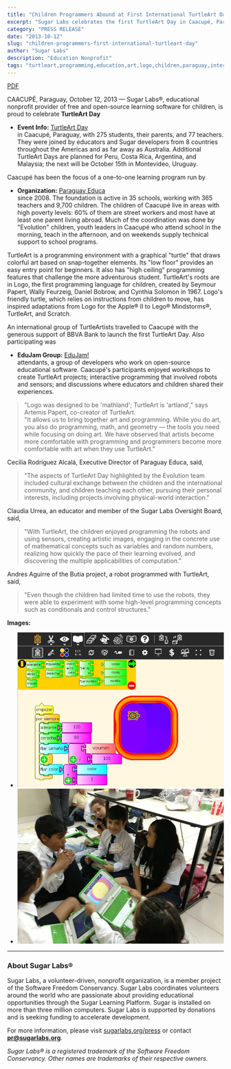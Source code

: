 ```yaml
---
title: "Children Programmers Abound at First International TurtleArt Day"
excerpt: "Sugar Labs celebrates the first TurtleArt Day in Caacupé, Paraguay, with 275 students and 77 teachers exploring creative programming through the TurtleArt environment."
category: "PRESS RELEASE"
date: "2013-10-12"
slug: "children-programmers-first-international-turtleart-day"
author: "Sugar Labs"
description: "Education Nonprofit"
tags: "turtleart,programming,education,art,logo,children,paraguay,international-day"
---
```

<!-- markdownlint-disable -->

[PDF](/assets/post-assets/press/SugarLabsPR-en.20131015.pdf)

CAACUPÉ, Paraguay, October 12, 2013 — Sugar Labs®, educational nonprofit provider of free and open-source learning software for children, is proud to celebrate **TurtleArt Day**  
- **Event Info:** [TurtleArt Day](http://turtleartday.org)  
in Caacupé, Paraguay, with 275 students, their parents, and 77 teachers. They were joined by educators and Sugar developers from 8 countries throughout the Americas and as far away as Australia. Additional TurtleArt Days are planned for Peru, Costa Rica, Argentina, and Malaysia; the next will be October 15th in Montevideo, Uruguay.

Caacupé has been the focus of a one-to-one learning program run by  
- **Organization:** [Paraguay Educa](http://www.paraguayeduca.org)  
since 2008. The foundation is active in 35 schools, working with 365 teachers and 9,700 children. The children of Caacupé live in areas with high poverty levels: 60% of them are street workers and most have at least one parent living abroad. Much of the coordination was done by "Evolution" children, youth leaders in Caacupé who attend school in the morning, teach in the afternoon, and on weekends supply technical support to school programs.

TurtleArt is a programming environment with a graphical "turtle" that draws colorful art based on snap-together elements. Its "low floor" provides an easy entry point for beginners. It also has "high ceiling" programming features that challenge the more adventurous student. TurtleArt's roots are in Logo, the first programming language for children, created by Seymour Papert, Wally Feurzeig, Daniel Bobrow, and Cynthia Solomon in 1967. Logo's friendly turtle, which relies on instructions from children to move, has inspired adaptations from Logo for the Apple® II to Lego® Mindstorms®, TurtleArt, and Scratch.

An international group of TurtleArtists travelled to Caacupé with the generous support of BBVA Bank to launch the first TurtleArt Day. Also participating was  
- **EduJam Group:** [EduJam!](http://ceibaljam.org)  
attendants, a group of developers who work on open-source educational software. Caacupé's participants enjoyed workshops to create TurtleArt projects; interactive programming that involved robots and sensors; and discussions where educators and children shared their experiences.

> "Logo was designed to be 'mathland'; TurtleArt is 'artland'," says Artemis Papert, co-creator of TurtleArt.  
> "It allows us to bring together art and programming. While you do art, you also do programming, math, and geometry — the tools you need while focusing on doing art. We have observed that artists become more comfortable with programming and programmers become more comfortable with art when they use TurtleArt."

Cecilia Rodríguez Alcalá, Executive Director of Paraguay Educa, said,  
> "The aspects of TurtleArt Day highlighted by the Evolution team included cultural exchange between the children and the international community, and children teaching each other, pursuing their personal interests, including projects involving physical-world interaction."

Claudia Urrea, an educator and member of the Sugar Labs Oversight Board, said,  
> "With TurtleArt, the children enjoyed programming the robots and using sensors, creating artistic images, engaging in the concrete use of mathematical concepts such as variables and random numbers, realizing how quickly the pace of their learning evolved, and discovering the multiple applicabilities of computation."

Andres Aguirre of the Butia project, a robot programmed with TurtleArt, said,  
> "Even though the children had limited time to use the robots, they were able to experiment with some high-level programming concepts such as conditionals and control structures."

**Images:**  
- ![caacupe-turtleartday-captura-pantalla.webp](/assets/post-assets/press/caacupe-turtleartday-captura-pantalla.webp)  
- ![caacupe-turtleartday.webp](/assets/post-assets/press/caacupe-turtleartday.webp)

---

### About Sugar Labs®  
Sugar Labs, a volunteer-driven, nonprofit organization, is a member project of the Software Freedom Conservancy. Sugar Labs coordinates volunteers around the world who are passionate about providing educational opportunities through the Sugar Learning Platform. Sugar is installed on more than three million computers. Sugar Labs is supported by donations and is seeking funding to accelerate development.

For more information, please visit [sugarlabs.org/press](http://www.sugarlabs.org/press) or contact **pr@sugarlabs.org**.

*Sugar Labs® is a registered trademark of the Software Freedom Conservancy. Other names are trademarks of their respective owners.*